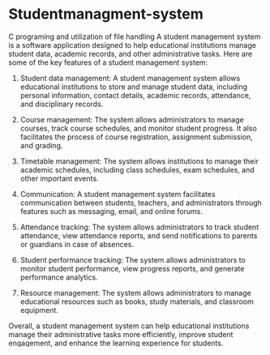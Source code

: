 # Studentmanagment-system
C programing and utilization of file handling
A student management system is a software application designed to help educational institutions manage student data, academic records, and other administrative tasks. Here are some of the key features of a student management system:

1. Student data management: A student management system allows educational institutions to store and manage student data, including personal information, contact details, academic records, attendance, and disciplinary records.

2. Course management: The system allows administrators to manage courses, track course schedules, and monitor student progress. It also facilitates the process of course registration, assignment submission, and grading.

3. Timetable management: The system allows institutions to manage their academic schedules, including class schedules, exam schedules, and other important events.

4. Communication: A student management system facilitates communication between students, teachers, and administrators through features such as messaging, email, and online forums.

5. Attendance tracking: The system allows administrators to track student attendance, view attendance reports, and send notifications to parents or guardians in case of absences.

6. Student performance tracking: The system allows administrators to monitor student performance, view progress reports, and generate performance analytics.

7. Resource management: The system allows administrators to manage educational resources such as books, study materials, and classroom equipment.

Overall, a student management system can help educational institutions manage their administrative tasks more efficiently, improve student engagement, and enhance the learning experience for students.
